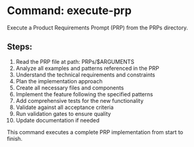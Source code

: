 # Command: execute-prp

Execute a Product Requirements Prompt (PRP) from the PRPs directory.

## Steps:
1. Read the PRP file at path: PRPs/$ARGUMENTS
2. Analyze all examples and patterns referenced in the PRP
3. Understand the technical requirements and constraints
4. Plan the implementation approach
5. Create all necessary files and components
6. Implement the feature following the specified patterns
7. Add comprehensive tests for the new functionality
8. Validate against all acceptance criteria
9. Run validation gates to ensure quality
10. Update documentation if needed

This command executes a complete PRP implementation from start to finish.